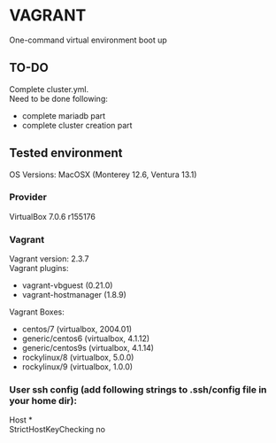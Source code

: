 # VAGRANT
One-command virtual environment boot up

## TO-DO
Complete cluster.yml.<br>
Need to be done following:
- complete mariadb part
- complete cluster creation part

## Tested environment
OS Versions: MacOSX (Monterey 12.6, Ventura 13.1)

### Provider
VirtualBox 7.0.6 r155176

### Vagrant
Vagrant version: 2.3.7 <br>
Vagrant plugins:
  - vagrant-vbguest (0.21.0)
  - vagrant-hostmanager (1.8.9) <br> 
  
Vagrant Boxes:
 + centos/7         (virtualbox, 2004.01)
 + generic/centos6 (virtualbox, 4.1.12)
 + generic/centos9s (virtualbox, 4.1.14)
 + rockylinux/8     (virtualbox, 5.0.0) 
 + rockylinux/9     (virtualbox, 1.0.0) <br>



### User ssh config (add following strings to .ssh/config file in your home dir):
Host * <br>
	StrictHostKeyChecking no





